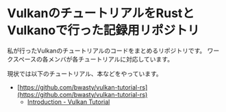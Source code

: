# VulkanのチュートリアルをRustとVulkanoで行った記録用リポジトリ

私が行ったVulkanのチュートリアルのコードをまとめるリポジトリです。
ワークスペースの各メンバが各チュートリアルに対応しています。

現状では以下のチュートリアル、本などをやっています。

- [https://github.com/bwasty/vulkan-tutorial-rs](https://github.com/bwasty/vulkan-tutorial-rs)
  - [Introduction - Vulkan Tutorial](https://vulkan-tutorial.com/Introduction)
